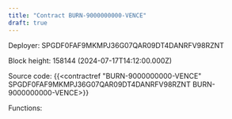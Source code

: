 ```yaml
---
title: "Contract BURN-9000000000-VENCE"
draft: true
---
```

Deployer: SPGDF0FAF9MKMPJ36G07QAR09DT4DANRFV98RZNT


 



Block height: 158144 (2024-07-17T14:12:00.000Z)

Source code: {{<contractref "BURN-9000000000-VENCE" SPGDF0FAF9MKMPJ36G07QAR09DT4DANRFV98RZNT BURN-9000000000-VENCE>}}

Functions:


